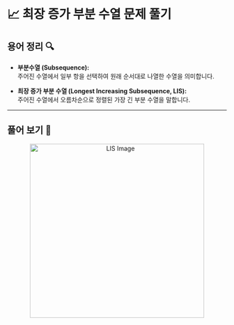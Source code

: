 # 📈 최장 증가 부분 수열 문제 풀기



## 용어 정리 🔍

- **부분수열 (Subsequence):**  
  주어진 수열에서 일부 항을 선택하여 원래 순서대로 나열한 수열을 의미합니다.

- **최장 증가 부분 수열 (Longest Increasing Subsequence, LIS):**  
  주어진 수열에서 오름차순으로 정렬된 가장 긴 부분 수열을 말합니다.

---


## 풀어 보기 📝

<p align="center">
 <img src="https://github.com/user-attachments/assets/977ad3a4-f44a-404d-bd32-bf2bf37dbe7a" alt="LIS Image" width="400"/>
</p>
